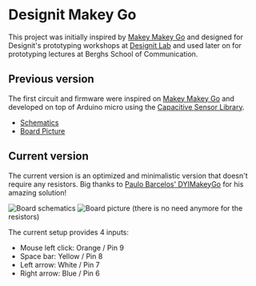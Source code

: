 # Designit Makey Go
This project was initially inspired by [Makey Makey Go](https://www.kickstarter.com/projects/joylabz/makey-makey-go-invent-everywhere-invent-now) and designed for Designit's prototyping workshops at [Designit Lab](http://designitstockholmlab.tumblr.com/) and used later on for prototyping lectures at Berghs School of Communication.

## Previous version
The first circuit and firmware were inspired on [Makey Makey Go](https://www.kickstarter.com/projects/joylabz/makey-makey-go-invent-everywhere-invent-now) and developed on top of Arduino micro using the [Capacitive Sensor Library]().
* [Schematics](https://lh3.googleusercontent.com/dP5x42cgXwyNbf9udIYdGWk3MBzgorgym0kHkm-2k5Lm=w970-h916-no)
* [Board Picture](https://lh3.googleusercontent.com/FrhvkHbqbk6nXZOFer7obpW1yjPQ2fzRfOz-tCtHDuZU=w2492-h1402-no)

## Current version
The current version is an optimized and minimalistic version that doesn't require any resistors. Big thanks to [Paulo Barcelos' DYIMakeyGo](https://github.com/paulobarcelos/DIYMakeyGo) for his amazing solution!

![Board schematics](https://lh3.googleusercontent.com/8LrxsRIX_o4Q621_5l6VL8hEvvcMBhp1lSDDJbVG4f-2obsRDovmS4K-TV507OLwp5UXh73xD2p2r-UuqMjo0AMEA9oahXvdpeCtapR1AhhNUYTMQAbEcLb5JKq5MufXcgSyF9Ue1QSmY5CU3UGD82lmDXIkZqlK6oV-1OQvfJ8TjZkmN_sIxg8CPcceUSgRgPg8zI7TMjwF3dQIVtnroaJI4L8AFzwXwKvMTkAROx48UaV7r24H_F0Dv7PaoHKvaGgG_16jv0CGWjS6o9zcK-6YGSKlzf57M3vRdnWlCV6FojwuK3KEA7mURzWwC-rYoCpezCL1DR3243Acbmoy-OVTL0LINLhZnslqaws8TaGRBeEAdjiAxOP49eaoE-VGccVotSHq3fHBb45DAP01M2sf4X6hAG9oJ_orePsKixl5s0nokmK9kSy3AMT-zDgtYC9oTAm7SaS6u24PRlJuOCg-GhfFp3ZkrA6R6c4PjAlBqQ0mjruiF5UFnE6t0mNDEv4VGsTrJSPEhX3CQo_bPFPt=w694-h390-no)
![Board picture ](https://lh3.googleusercontent.com/0tIdt2SH9o03i3VkASmSiMbUZ-RDPSfOnoqRHQohJjBKj4asbQwvUJ1WaBz6OydkmAS8g_zFI3hU9Rt3b3k-UXUaFg_eOh8pNJtBah7llI9eXN_FdC7px-zDsNXZKn3DII4w0xwNfh4n3zpwuMCV7uRzTd98omW9JfmZQoHFNbxHs3joJ3BZSPxsuR7O1bmIp9-kUl7g6hhxpXsU5uWj9XQ2DdB_PKgjdaCHsQ0lZpRHo0lIHK4Q3Qg5l6qsElUxcC4rpX-unizqHOmLKiSpl3YvhibBUFp76HBjJA9h2g_SZHkCkOrMZhysbr1GoYZsYSNIjkGMAtlAx7kEvVY_iw6EueZQ9w2c0rgxiH71jaXt6Go_y1B2gjriQQyuw9dAhwAcOLoCVIVYR09RWCrH1BGZhlbNM5FOD8nOwkaYfHr71xGg3m6QPgF0WUO90CTPqcqR5xz_GUjeJUzi68mZsxUCP3goHJ8nnZqivL9sw3NdGxPQUnNpFy2vtkP4CCJwLFj_8-nzfHChs7NWy8fy1dJ6=w1168-h657-no)
(there is no need anymore for the resistors)

The current setup provides 4 inputs:
- Mouse left click: Orange / Pin 9
- Space bar: Yellow / Pin 8
- Left arrow: White / Pin 7
- Right arrow: Blue / Pin 6
